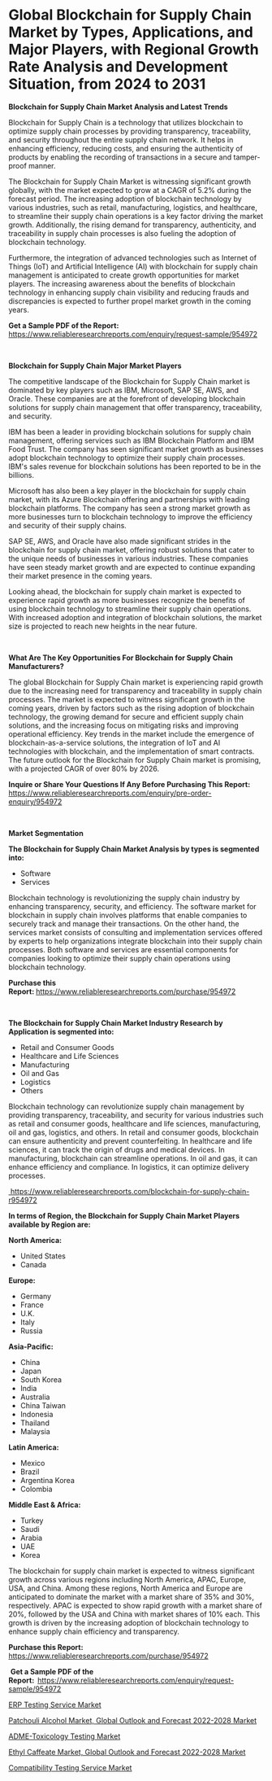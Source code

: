 <p><h1>Global Blockchain for Supply Chain Market by Types, Applications, and Major Players, with Regional Growth Rate Analysis and Development Situation, from 2024 to 2031</h1></p><p><strong>Blockchain for Supply Chain Market Analysis and Latest Trends</strong></p>
<p><p>Blockchain for Supply Chain is a technology that utilizes blockchain to optimize supply chain processes by providing transparency, traceability, and security throughout the entire supply chain network. It helps in enhancing efficiency, reducing costs, and ensuring the authenticity of products by enabling the recording of transactions in a secure and tamper-proof manner.</p><p>The Blockchain for Supply Chain Market is witnessing significant growth globally, with the market expected to grow at a CAGR of 5.2% during the forecast period. The increasing adoption of blockchain technology by various industries, such as retail, manufacturing, logistics, and healthcare, to streamline their supply chain operations is a key factor driving the market growth. Additionally, the rising demand for transparency, authenticity, and traceability in supply chain processes is also fueling the adoption of blockchain technology.</p><p>Furthermore, the integration of advanced technologies such as Internet of Things (IoT) and Artificial Intelligence (AI) with blockchain for supply chain management is anticipated to create growth opportunities for market players. The increasing awareness about the benefits of blockchain technology in enhancing supply chain visibility and reducing frauds and discrepancies is expected to further propel market growth in the coming years.</p></p>
<p><strong>Get a Sample PDF of the Report:&nbsp;</strong> <a href="https://www.reliableresearchreports.com/enquiry/request-sample/954972">https://www.reliableresearchreports.com/enquiry/request-sample/954972</a></p>
<p>&nbsp;</p>
<p><strong>Blockchain for Supply Chain Major Market Players</strong></p>
<p><p>The competitive landscape of the Blockchain for Supply Chain market is dominated by key players such as IBM, Microsoft, SAP SE, AWS, and Oracle. These companies are at the forefront of developing blockchain solutions for supply chain management that offer transparency, traceability, and security.</p><p>IBM has been a leader in providing blockchain solutions for supply chain management, offering services such as IBM Blockchain Platform and IBM Food Trust. The company has seen significant market growth as businesses adopt blockchain technology to optimize their supply chain processes. IBM's sales revenue for blockchain solutions has been reported to be in the billions.</p><p>Microsoft has also been a key player in the blockchain for supply chain market, with its Azure Blockchain offering and partnerships with leading blockchain platforms. The company has seen a strong market growth as more businesses turn to blockchain technology to improve the efficiency and security of their supply chains.</p><p>SAP SE, AWS, and Oracle have also made significant strides in the blockchain for supply chain market, offering robust solutions that cater to the unique needs of businesses in various industries. These companies have seen steady market growth and are expected to continue expanding their market presence in the coming years.</p><p>Looking ahead, the blockchain for supply chain market is expected to experience rapid growth as more businesses recognize the benefits of using blockchain technology to streamline their supply chain operations. With increased adoption and integration of blockchain solutions, the market size is projected to reach new heights in the near future.</p></p>
<p>&nbsp;</p>
<p><strong>What Are The Key Opportunities For Blockchain for Supply Chain Manufacturers?</strong></p>
<p><p>The global Blockchain for Supply Chain market is experiencing rapid growth due to the increasing need for transparency and traceability in supply chain processes. The market is expected to witness significant growth in the coming years, driven by factors such as the rising adoption of blockchain technology, the growing demand for secure and efficient supply chain solutions, and the increasing focus on mitigating risks and improving operational efficiency. Key trends in the market include the emergence of blockchain-as-a-service solutions, the integration of IoT and AI technologies with blockchain, and the implementation of smart contracts. The future outlook for the Blockchain for Supply Chain market is promising, with a projected CAGR of over 80% by 2026.</p></p>
<p><strong>Inquire or Share Your Questions If Any Before Purchasing This Report:</strong> <a href="https://www.reliableresearchreports.com/enquiry/pre-order-enquiry/954972">https://www.reliableresearchreports.com/enquiry/pre-order-enquiry/954972</a></p>
<p>&nbsp;</p>
<p><strong>Market Segmentation</strong></p>
<p><strong>The Blockchain for Supply Chain Market Analysis by types is segmented into:</strong></p>
<p><ul><li>Software</li><li>Services</li></ul></p>
<p><p>Blockchain technology is revolutionizing the supply chain industry by enhancing transparency, security, and efficiency. The software market for blockchain in supply chain involves platforms that enable companies to securely track and manage their transactions. On the other hand, the services market consists of consulting and implementation services offered by experts to help organizations integrate blockchain into their supply chain processes. Both software and services are essential components for companies looking to optimize their supply chain operations using blockchain technology.</p></p>
<p><strong>Purchase this Report:&nbsp;</strong><a href="https://www.reliableresearchreports.com/purchase/954972">https://www.reliableresearchreports.com/purchase/954972</a></p>
<p>&nbsp;</p>
<p><strong>The Blockchain for Supply Chain Market Industry Research by Application is segmented into:</strong></p>
<p><ul><li>Retail and Consumer Goods</li><li>Healthcare and Life Sciences</li><li>Manufacturing</li><li>Oil and Gas</li><li>Logistics</li><li>Others</li></ul></p>
<p><p>Blockchain technology can revolutionize supply chain management by providing transparency, traceability, and security for various industries such as retail and consumer goods, healthcare and life sciences, manufacturing, oil and gas, logistics, and others. In retail and consumer goods, blockchain can ensure authenticity and prevent counterfeiting. In healthcare and life sciences, it can track the origin of drugs and medical devices. In manufacturing, blockchain can streamline operations. In oil and gas, it can enhance efficiency and compliance. In logistics, it can optimize delivery processes.</p></p>
<p><a href="https://www.reliableresearchreports.com/blockchain-for-supply-chain-r954972">&nbsp;https://www.reliableresearchreports.com/blockchain-for-supply-chain-r954972</a></p>
<p><strong>In terms of Region, the Blockchain for Supply Chain Market Players available by Region are:</strong></p>
<p>
    <p> <strong> North America: </strong>
        <ul>
            <li>United States</li>
            <li>Canada</li>
        </ul>
        </p> 
    <p> <strong> Europe: </strong>
        <ul>
            <li>Germany</li>
            <li>France</li>
            <li>U.K.</li>
            <li>Italy</li>
            <li>Russia</li>
        </ul>
        </p> 
    <p> <strong> Asia-Pacific: </strong>
        <ul>
            <li>China</li>
            <li>Japan</li>
            <li>South Korea</li>
            <li>India</li>
            <li>Australia</li>
            <li>China Taiwan</li>
            <li>Indonesia</li>
            <li>Thailand</li>
            <li>Malaysia</li>
        </ul>
        </p> 
    <p> <strong> Latin America: </strong>
        <ul>
            <li>Mexico</li>
            <li>Brazil</li>
            <li>Argentina Korea</li>
            <li>Colombia</li>
        </ul>
        </p> 
    <p> <strong> Middle East & Africa: </strong>
        <ul>
            <li>Turkey</li>
            <li>Saudi</li>
            <li>Arabia</li>
            <li>UAE</li>
            <li>Korea</li>
        </ul>
    </p>
    </p>
<p><p>The blockchain for supply chain market is expected to witness significant growth across various regions including North America, APAC, Europe, USA, and China. Among these regions, North America and Europe are anticipated to dominate the market with a market share of 35% and 30%, respectively. APAC is expected to show rapid growth with a market share of 20%, followed by the USA and China with market shares of 10% each. This growth is driven by the increasing adoption of blockchain technology to enhance supply chain efficiency and transparency.</p></p>
<p><strong>Purchase this Report: </strong><a href="https://www.reliableresearchreports.com/purchase/954972">https://www.reliableresearchreports.com/purchase/954972</a></p>
<p>&nbsp;<strong>Get a Sample PDF of the Report:&nbsp;&nbsp;</strong><a href="https://www.reliableresearchreports.com/enquiry/request-sample/954972">https://www.reliableresearchreports.com/enquiry/request-sample/954972</a></p>
<p><strong></strong></p>
<p><p><a href="https://medium.com/@carolineparks3691/erp-testing-service-market-analysis-report-global-insights-by-region-type-567d0bdc273a">ERP Testing Service Market</a></p><p><a href="https://issuu.com/reportprime-2/docs/patchouli-alcohol-market-global-out_d00ec95996956b">Patchouli Alcohol Market, Global Outlook and Forecast 2022-2028 Market</a></p><p><a href="https://github.com/YashRP12/Market-Research-Report-List-6/blob/main/adme-toxicology-testing-market.md">ADME-Toxicology Testing Market</a></p><p><a href="https://issuu.com/reportprime-2/docs/ethyl-caffeate-market-global-outloo_c767c6726acd7b">Ethyl Caffeate Market, Global Outlook and Forecast 2022-2028 Market</a></p><p><a href="https://medium.com/@carolineparks3691/global-compatibility-testing-service-market-exploring-market-share-market-trends-and-future-764c5f62aa33">Compatibility Testing Service Market</a></p></p>